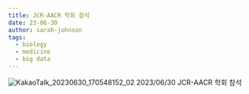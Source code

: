 ```yaml
---
title: JCR-AACR 학회 참석
date: 23-06-30
author: sarah-johnson
tags:
  - biology
  - medicine
  - big data
---
```

![KakaoTalk_20230630_170548152_02](https://github.com/NEXGEM/nexgem.github.io/assets/128671139/084920a8-a250-440b-95d7-39dfd8c07de8)
2023/06/30 JCR-AACR 학회 참석
